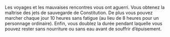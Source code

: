 ﻿---
id: subclass_scheming_adventurer_fr.md#voyageur
name: Voyageur
---

Les voyages et les mauvaises rencontres vous ont aguerri. Vous obtenez la maîtrise des jets de sauvegarde de Constitution. De plus vous pouvez marcher chaque jour 10 heures sans fatigue (au lieu de 8 heures pour un personnage ordinaire). Enfin, vous doublez la durée pendant laquelle vous pouvez rester sans nourriture ou sans eau avant de souffrir d’épuisement.

